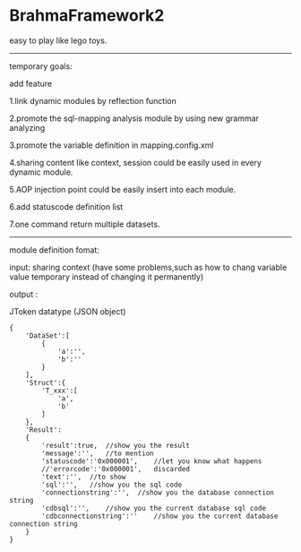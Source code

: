 # BrahmaFramework2
easy to play like lego toys.

-------------------------------------------------------------------------
temporary goals:

add feature

1.link dynamic modules by reflection function

2.promote the sql-mapping analysis module by using new grammar analyzing

3.promote the variable definition in mapping.config.xml

4.sharing content like context, session could be easily used in every dynamic module.

5.AOP injection point could be easily insert into each module.

6.add statuscode definition list

7.one command return multiple datasets.

-------------------------------------------------------------------------
module definition fomat:

input: 	sharing context	(have some problems,such as how to chang variable value temporary instead of changing it permanently)

output :	

JToken datatype	(JSON object)

```
{
    'DataSet':[
        {
            'a':'',
            'b':''
        }
    ],
    'Struct':{
        'T_xxx':[
            'a',
            'b'
        ]
    },
    'Result':
    {
        'result':true,	//show you the result
       	'message':'',	//to mention
        'statuscode':'0x000001',	//let you know what happens
        //'errorcode':'0x000001',	discarded
        'text':'',	//to show
        'sql':'',	//show you the sql code
        'connectionstring':'',	//show you the database connection string
        'cdbsql':'',	//show you the current database sql code
        'cdbconnectionstring':''	//show you the current database connection string
    }
}
```

